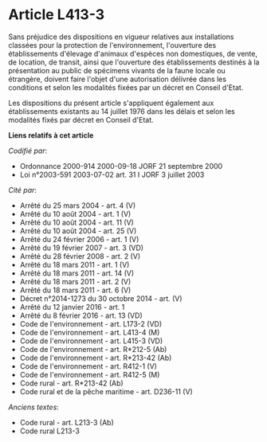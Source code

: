 # Article L413-3

Sans préjudice des dispositions en vigueur relatives aux installations classées pour la protection de l'environnement,
l'ouverture des établissements d'élevage d'animaux d'espèces non domestiques, de vente, de location, de transit, ainsi que
l'ouverture des établissements destinés à la présentation au public de spécimens vivants de la faune locale ou étrangère,
doivent faire l'objet d'une autorisation délivrée dans les conditions et selon les modalités fixées par un décret en Conseil
d'Etat.

Les dispositions du présent article s'appliquent également aux établissements existants au 14 juillet 1976 dans les délais et
selon les modalités fixés par décret en Conseil d'Etat.

**Liens relatifs à cet article**

_Codifié par_:

  - Ordonnance 2000-914 2000-09-18 JORF 21 septembre 2000
  - Loi n°2003-591 2003-07-02 art. 31 I JORF 3 juillet 2003

_Cité par_:

  - Arrêté du 25 mars 2004 - art. 4 (V)
  - Arrêté du 10 août 2004 - art. 1 (V)
  - Arrêté du 10 août 2004 - art. 11 (V)
  - Arrêté du 10 août 2004 - art. 25 (V)
  - Arrêté du 24 février 2006 - art. 1 (V)
  - Arrêté du 19 février 2007 - art. 3 (VD)
  - Arrêté du 28 février 2008 - art. 2 (V)
  - Arrêté du 18 mars 2011 - art. 1 (V)
  - Arrêté du 18 mars 2011 - art. 14 (V)
  - Arrêté du 18 mars 2011 - art. 2 (V)
  - Arrêté du 18 mars 2011 - art. 6 (V)
  - Décret n°2014-1273 du 30 octobre 2014 - art. (V)
  - Arrêté du 12 janvier 2016 - art. 1
  - Arrêté du 8 février 2016 - art. 13 (VD)
  - Code de l'environnement - art. L173-2 (VD)
  - Code de l'environnement - art. L413-4 (M)
  - Code de l'environnement - art. L415-3 (VD)
  - Code de l'environnement - art. R*212-5 (Ab)
  - Code de l'environnement - art. R*213-42 (Ab)
  - Code de l'environnement - art. R412-1 (V)
  - Code de l'environnement - art. R412-5 (M)
  - Code rural - art. R*213-42 (Ab)
  - Code rural et de la pêche maritime - art. D236-11 (V)

_Anciens textes_:

  - Code rural - art. L213-3 (Ab)
  - Code rural L213-3
